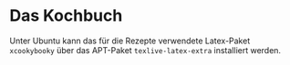 # Das Kochbuch

Unter Ubuntu kann das für die Rezepte verwendete Latex-Paket `xcookybooky` über das APT-Paket `texlive-latex-extra` installiert werden.